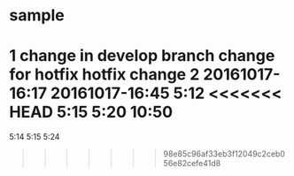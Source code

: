 # sample
1 change in develop branch
change for hotfix
hotfix change 2
20161017-16:17
20161017-16:45
5:12
<<<<<<< HEAD
5:15
5:20
10:50
=======
5:14
5:15
5:24
>>>>>>> 98e85c96af33eb3f12049c2ceb056e82cefe41d8

